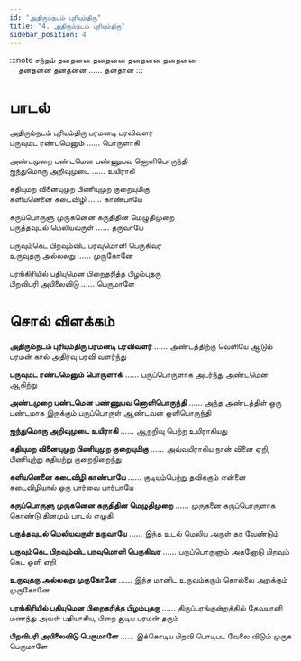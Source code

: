 ```yaml
---
id: "அதிரும்நடம் புரியும்திரு"
title: "4. அதிரும்நடம் புரியும்திரு"
sidebar_position: 4
---
```


:::note சந்தம்
தனதனன தனதனன தனதனன தனதனன<br/>
&nbsp;&nbsp;&nbsp;&nbsp;தனதனன தனதனன ...... தனதான
:::

# பாடல்

அதிரும்நடம் புரியும்திரு பரமனடி பரவிவளர்<br/>
பருவுமட ரண்டமெனும் ...... பொருளாகி

அண்டமுறை பண்டமென பண்ணுபவ னொளிபொருந்தி<br/>
ஐந்துமொரு அறிவுமுடை ...... உயிராகி

கதியுமற வினையுமுற பிணியுமுற குறையுமிகு<br/>
களியனெனை கடைவிழி ...... காண்பாயே

கருப்பொருளு முருகனென கருதிதின மெழுதிமுறை<br/>
பருத்தவுடல் மெலியவருள் ...... தருவாயே

பருவும்கெட பிறவும்விட பரவுமொளி பெருகிவர<br/>
உருவுதரு அல்லலறு ...... முருகோனே

பரங்கிரியில் பதியுமென பிறைதரித்த பிழம்புதரு<br/>
பிறவிபரி அயிலைவிடு ...... பெருமாளே

# சொல் விளக்கம்

**அதிரும்நடம் புரியும்திரு பரமனடி பரவிவளர்** ...... அண்டத்திற்கு வெளியே ஆடும் பரமன் கால் அதிர்வு பரவி வளர்ந்து

**பருவுமட ரண்டமெனும் பொருளாகி** ...... பருப்பொருளாக அடர்ந்து அண்டமென ஆகிற்று

**அண்டமுறை பண்டமென பண்ணுபவ னொளிபொருந்தி** ...... அந்த அண்டத்திள் ஒரு பண்டமாக இருக்கும் பருப்பொருள் ஆண்டவன் ஒளிபொருந்தி

**ஐந்துமொரு அறிவுமுடை உயிராகி** ...... ஆறறிவு பெற்ற உயிராகியது

**கதியுமற வினையுமுற பிணியுமுற குறையுமிகு** ...... அவ்வுயிராகிய நான் வினை ஏறி, பிணியுற்று கதியற்று குறைநிறைந்து

**களியனெனை கடைவிழி காண்பாயே** ...... குடியும்பெற்று தவிக்கும் என்னை கடைவிழியால் ஒரு பார்வை பார்பாயே

**கருப்பொருளு முருகனென கருதிதின மெழுதிமுறை** ...... முருகனை கருப்பொருளாக கொண்டு தினமும் பாடல் எழுதி

**பருத்தவுடல் மெலியவருள் தருவாயே** ...... இந்த உடல் மெலிய அருள் தர வேண்டும்

**பருவும்கெட பிறவும்விட பரவுமொளி பெருகிவர** ...... பருப்பொருளும் அதனோடு பிறவும் கெட ஒளி ஏறி

**உருவுதரு அல்லலறு முருகோனே** ...... இந்த மானிட உருவம்தரும் தொல்லை அறுக்கும் முருகோனே

**பரங்கிரியில் பதியுமென பிறைதரித்த பிழம்புதரு** ...... திருப்பரங்குன்றத்தில் தேவயானி மணந்து அவள் பதியாகிய, பிறை சூடிய பரமன் தரும்

**பிறவிபரி அயிலைவிடு பெருமாளே** ...... இக்கொடிய பிறவி பொடிபட வேலை விடும் முருக பெருமாளே
